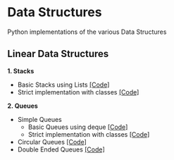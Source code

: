 # Data Structures
Python implementations of the various Data Structures 

## Linear Data Structures 

**1. Stacks**
  * Basic Stacks using Lists [[Code]](https://github.com/Gothamv/DataStructures/blob/master/Stacks/stacks.py)
  * Strict implementation with classes [[Code]](https://github.com/Gothamv/DataStructures/blob/master/Stacks/strictlyStacks.py)

**2. Queues**
  * Simple Queues
    * Basic Queues using deque [[Code]](https://github.com/Gothamv/DataStructures/blob/master/Queues/queues.py)
    * Strict implementation with classes [[Code]](https://github.com/Gothamv/DataStructures/blob/master/Queues/strictlyQueues.py)
  * Circular Queues [[Code]](https://github.com/Gothamv/DataStructures/blob/master/Queues/circularQueues.py)
  * Double Ended Queues [[Code]](https://github.com/Gothamv/DataStructures/blob/master/Queues/deque.py)
 
